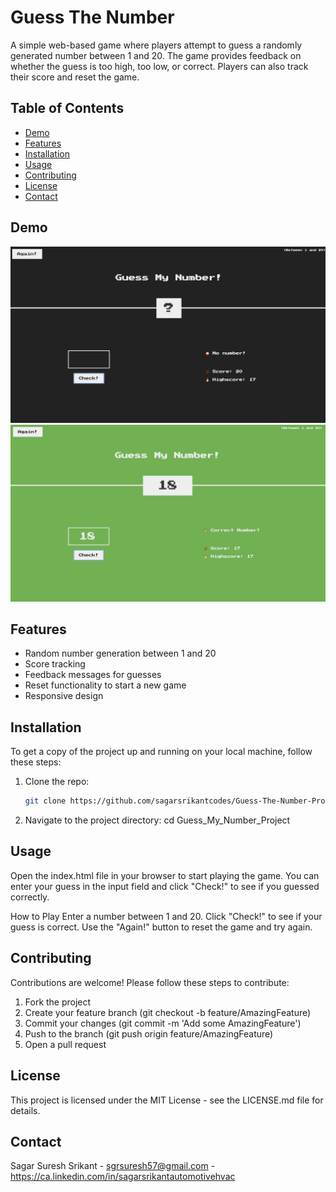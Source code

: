 # Guess The Number 

A simple web-based game where players attempt to guess a randomly generated number
between 1 and 20. The game provides feedback on whether the guess is too high,
too low, or correct. Players can also track their score and reset the game.

## Table of Contents
- [Demo](#demo)
- [Features](#features)
- [Installation](#installation)
- [Usage](#usage)
- [Contributing](#contributing)
- [License](#license)
- [Contact](#contact)

## Demo
![Demo Screenshot](Guess_The_Number_Initial_Setup.png)
![Demo Screenshor](Guess_The_Number_Winning_Setup.png)

## Features
- Random number generation between 1 and 20
- Score tracking
- Feedback messages for guesses
- Reset functionality to start a new game
- Responsive design

## Installation
To get a copy of the project up and running on your local machine, follow these steps:

1. Clone the repo:
   ```bash
   git clone https://github.com/sagarsrikantcodes/Guess-The-Number-Project.git

2. Navigate to the project directory:
   cd Guess_My_Number_Project

## Usage
Open the index.html file in your browser to start playing the game. You can enter your guess in the input field and click "Check!" to see if you guessed correctly.

How to Play
Enter a number between 1 and 20.
Click "Check!" to see if your guess is correct.
Use the "Again!" button to reset the game and try again.

## Contributing

Contributions are welcome! Please follow these steps to contribute:
 
1. Fork the project
2. Create your feature branch (git checkout -b feature/AmazingFeature)
3. Commit your changes (git commit -m 'Add some AmazingFeature')
4. Push to the branch (git push origin feature/AmazingFeature)
5. Open a pull request

## License
This project is licensed under the MIT License - see the LICENSE.md file for details.

## Contact
Sagar Suresh Srikant - sgrsuresh57@gmail.com - https://ca.linkedin.com/in/sagarsrikantautomotivehvac

